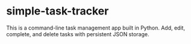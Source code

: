 # simple-task-tracker
This is a command-line task management app built in Python. Add, edit, complete, and delete tasks with persistent JSON storage.
